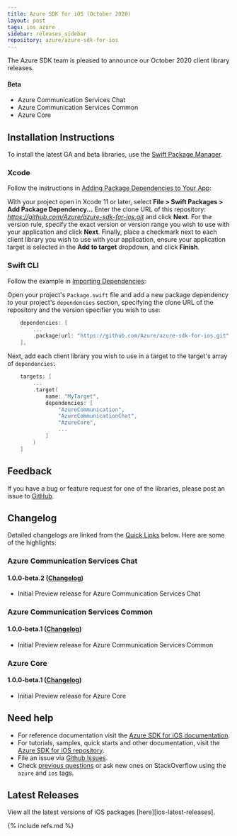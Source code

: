 ```yaml
---
title: Azure SDK for iOS (October 2020)
layout: post
tags: ios azure
sidebar: releases_sidebar
repository: azure/azure-sdk-for-ios
---
```


The Azure SDK team is pleased to announce our October 2020 client library releases.

#### Beta

- Azure Communication Services Chat
- Azure Communication Services Common
- Azure Core

## Installation Instructions

To install the latest GA and beta libraries, use the [Swift Package Manager](https://swift.org/package-manager/).

### Xcode

Follow the instructions in [Adding Package Dependencies to Your App](https://developer.apple.com/documentation/xcode/adding_package_dependencies_to_your_app):

With your project open in Xcode 11 or later, select **File > Swift Packages > Add Package Dependency...** Enter the clone URL of this repository: *https://github.com/Azure/azure-sdk-for-ios.git* and click **Next**. For the version rule, specify the exact version or version range you wish to use with your application and click **Next**. Finally, place a checkmark next to each client library you wish to use with your application, ensure your application target is selected in the **Add to target** dropdown, and click **Finish**.

### Swift CLI

Follow the example in [Importing Dependencies](https://swift.org/package-manager/#importing-dependencies):

Open your project's `Package.swift` file and add a new package dependency to your project's `dependencies` section, specifying the clone URL of the repository and the version specifier you wish to use:

```swift
    dependencies: [
        ...
        .package(url: "https://github.com/Azure/azure-sdk-for-ios.git", from: "1.0.0-beta.2")
    ],
```

Next, add each client library you wish to use in a target to the target's array of `dependencies`:

```swift
    targets: [
        ...
        .target(
            name: "MyTarget",
            dependencies: [
                "AzureCommunication",
                "AzureCommunicationChat",
                "AzureCore",
                ...
            ]
        )
    ]
```

## Feedback

If you have a bug or feature request for one of the libraries, please post an issue to [GitHub](https://github.com/azure/azure-sdk-for-ios/issues).

## Changelog

Detailed changelogs are linked from the [Quick Links](#quick-links) below. Here are some of the highlights:

### Azure Communication Services Chat

#### 1.0.0-beta.2 ([Changelog](https://github.com/Azure/azure-sdk-for-ios/blob/1.0.0-beta.2/CHANGELOG.md#100-beta2-2020-10-05))

- Initial Preview release for Azure Communication Services Chat

### Azure Communication Services Common

#### 1.0.0-beta.1 ([Changelog](https://github.com/Azure/azure-sdk-for-ios/blob/1.0.0-beta.2/CHANGELOG.md#100-beta1-2020-09-21))

- Initial Preview release for Azure Communication Services Common

### Azure Core

#### 1.0.0-beta.1 ([Changelog](https://github.com/Azure/azure-sdk-for-ios/blob/1.0.0-beta.2/CHANGELOG.md#100-beta1-2020-09-21))

- Initial Preview release for Azure Core

## Need help

- For reference documentation visit the [Azure SDK for iOS documentation](https://azure.github.io/azure-sdk-for-ios/).
- For tutorials, samples, quick starts and other documentation, visit the [Azure SDK for iOS repository](https://github.com/azure/azure-sdk-for-ios/).
- File an issue via [Github Issues](https://github.com/Azure/azure-sdk-for-ios/issues/new/choose).
- Check [previous questions](https://stackoverflow.com/questions/tagged/azure+ios) or ask new ones on
 StackOverflow using the `azure` and `ios` tags.

## Latest Releases

View all the latest versions of iOS packages [here][ios-latest-releases].

{% include refs.md %}
